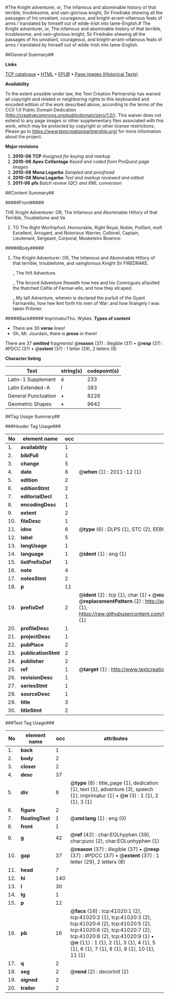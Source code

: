 #The Knight adventurer, or, The infamous and abominable history of that terrible, troublesome, and vain-glorious knight, Sir Firedrake shewing all the passages of his unvaliant, courageous, and knight-arrant-villainous feats of arms / translated by himself out of wilde-Irish into tame-English.#
The Knight adventurer, or, The infamous and abominable history of that terrible, troublesome, and vain-glorious knight, Sir Firedrake shewing all the passages of his unvaliant, courageous, and knight-arrant-villainous feats of arms / translated by himself out of wilde-Irish into tame-English.

##General Summary##

**Links**

[TCP catalogue](http://www.ota.ox.ac.uk/tcp/)  • 
[HTML](http://tei.it.ox.ac.uk/tcp/Texts-HTML/free/A47/A47549.html)  • 
[EPUB](http://tei.it.ox.ac.uk/tcp/Texts-EPUB/free/A47/A47549.epub) • 
[Page images (Historical Texts)](https://historicaltexts.jisc.ac.uk/eebo-08181017e)

**Availability**

To the extent possible under law, the Text Creation Partnership has waived all copyright and related or neighboring rights to this keyboarded and encoded edition of the work described above, according to the terms of the CC0 1.0 Public Domain Dedication (http://creativecommons.org/publicdomain/zero/1.0/). This waiver does not extend to any page images or other supplementary files associated with this work, which may be protected by copyright or other license restrictions. Please go to https://www.textcreationpartnership.org/ for more information about the project.

**Major revisions**

1. __2010-06__ __TCP__ *Assigned for keying and markup*
1. __2010-06__ __Apex CoVantage__ *Keyed and coded from ProQuest page images*
1. __2010-08__ __Mona Logarbo__ *Sampled and proofread*
1. __2010-08__ __Mona Logarbo__ *Text and markup reviewed and edited*
1. __2011-06__ __pfs__ *Batch review (QC) and XML conversion*

##Content Summary##

#####Front#####

THE Knight Adventurer: OR, The Infamous and Abominable Hiſtory of that Terrible, Troubleſome and Va
1. TO The Right Worſhipfool, Honourable, Right Royal, Noble, Puiſſant, moſt Excellent, Arrogant, and Notorious Warrier, Collonel, Captain, Lieutenant, Sergeant, Corporal, Musketeiro Bownce:

#####Body#####

1. The Knight Adventurer: OR, The Infamous and Abominable Hiſtory of that terrible, troubleſome, and vainglorious Knight Sir FIREDRAKE.

    _ The firſt Adventure.

    _ The ſecond Adventure ſheweth how hee and his Comrogues aſlaulted the thatched Caſtle of Farmar-ello, and how they eſcaped.

    _ My laſt Adventure, wherein is declared the purſuit of the Gyant Farmarello, how hee ſent forth his men of War: and how ſtrangely I was taken Priſoner.

#####Back#####
ImprimaturTho. Wykes.
**Types of content**

  * There are 30 **verse** lines!
  * Oh, Mr. Jourdain, there is **prose** in there!

There are 37 **omitted** fragments! 
 @__reason__ (37) : illegible (37)  •  @__resp__ (37) : #PDCC (37)  •  @__extent__ (37) : 1 letter (29), 2 letters (8)

**Character listing**


|Text|string(s)|codepoint(s)|
|---|---|---|
|Latin-1 Supplement|é|233|
|Latin Extended-A|ſ|383|
|General Punctuation|•|8226|
|Geometric Shapes|▪|9642|

##Tag Usage Summary##

###Header Tag Usage###

|No|element name|occ|attributes|
|---|---|---|---|
|1.|__availability__|1||
|2.|__biblFull__|1||
|3.|__change__|5||
|4.|__date__|8| @__when__ (1) : 2011-12 (1)|
|5.|__edition__|2||
|6.|__editionStmt__|2||
|7.|__editorialDecl__|1||
|8.|__encodingDesc__|1||
|9.|__extent__|2||
|10.|__fileDesc__|1||
|11.|__idno__|6| @__type__ (6) : DLPS (1), STC (2), EEBO-CITATION (1), OCLC (1), VID (1)|
|12.|__label__|5||
|13.|__langUsage__|1||
|14.|__language__|1| @__ident__ (1) : eng (1)|
|15.|__listPrefixDef__|1||
|16.|__note__|4||
|17.|__notesStmt__|2||
|18.|__p__|11||
|19.|__prefixDef__|2| @__ident__ (2) : tcp (1), char (1)  •  @__matchPattern__ (2) : ([0-9\-]+):([0-9IVX]+) (1), (.+) (1)  •  @__replacementPattern__ (2) : http://eebo.chadwyck.com/downloadtiff?vid=$1&page=$2 (1), https://raw.githubusercontent.com/textcreationpartnership/Texts/master/tcpchars.xml#$1 (1)|
|20.|__profileDesc__|1||
|21.|__projectDesc__|1||
|22.|__pubPlace__|2||
|23.|__publicationStmt__|2||
|24.|__publisher__|2||
|25.|__ref__|1| @__target__ (1) : http://www.textcreationpartnership.org/docs/. (1)|
|26.|__revisionDesc__|1||
|27.|__seriesStmt__|1||
|28.|__sourceDesc__|1||
|29.|__title__|3||
|30.|__titleStmt__|2||


###Text Tag Usage###

|No|element name|occ|attributes|
|---|---|---|---|
|1.|__back__|1||
|2.|__body__|2||
|3.|__closer__|2||
|4.|__desc__|37||
|5.|__div__|8| @__type__ (8) : title_page (1), dedication (1), text (1), adventure (3), speech (1), imprimatur (1)  •  @__n__ (3) : 1 (1), 2 (1), 3 (1)|
|6.|__figure__|2||
|7.|__floatingText__|1| @__xml:lang__ (1) : eng (0)|
|8.|__front__|1||
|9.|__g__|42| @__ref__ (42) : char:EOLhyphen (39), char:punc (2), char:EOLunhyphen (1)|
|10.|__gap__|37| @__reason__ (37) : illegible (37)  •  @__resp__ (37) : #PDCC (37)  •  @__extent__ (37) : 1 letter (29), 2 letters (8)|
|11.|__head__|7||
|12.|__hi__|140||
|13.|__l__|30||
|14.|__lg__|1||
|15.|__p__|12||
|16.|__pb__|16| @__facs__ (16) : tcp:41020:1 (2), tcp:41020:2 (1), tcp:41020:3 (2), tcp:41020:4 (2), tcp:41020:5 (2), tcp:41020:6 (2), tcp:41020:7 (2), tcp:41020:8 (2), tcp:41020:9 (1)  •  @__n__ (11) : 1 (1), 2 (1), 3 (1), 4 (1), 5 (1), 6 (1), 7 (1), 8 (1), 9 (1), 10 (1), 11 (1)|
|17.|__q__|2||
|18.|__seg__|2| @__rend__ (2) : decorInit (2)|
|19.|__signed__|2||
|20.|__trailer__|2||
